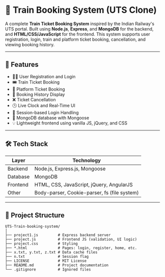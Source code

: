 # 🚆 Train Booking System (UTS Clone)

A complete **Train Ticket Booking System** inspired by the Indian Railway's UTS portal. Built using **Node.js**, **Express**, and **MongoDB** for the backend, and **HTML/CSS/JavaScript** for the frontend. This system supports user registration, login, train and platform ticket booking, cancellation, and viewing booking history.

---

## 🌟 Features

- 🧑‍💼 User Registration and Login  
- 🎟️ Train Ticket Booking  
- 🧾 Platform Ticket Booking  
- 📜 Booking History Display  
- ❌ Ticket Cancellation  
- 🕓 Live Clock and Real-Time UI  
- 🔐 Session-based Login Handling  
- 📁 MongoDB database with Mongoose  
- 💡 Lightweight frontend using vanilla JS, jQuery, and CSS  

---

## 🛠️ Tech Stack

| Layer    | Technology                                  |
|----------|---------------------------------------------|
| Backend  | Node.js, Express.js, Mongoose               |
| Database | MongoDB                                     |
| Frontend | HTML, CSS, JavaScript, jQuery, AngularJS    |
| Other    | Body-parser, Cookie-parser, fs (file system) |

---

## 📁 Project Structure

```text
UTS-Train-booking-system/
│
├── project1.js         # Express backend server
├── project.js          # Frontend JS (validation, UI logic)
├── project.css         # Styling
├── *.html              # Pages: login, register, home, etc.
├── x.txt, y.txt, z.txt # Data cache files
├── n.txt               # Session flag
├── LICENSE             # MIT License
├── README.md           # Project documentation
└── .gitignore          # Ignored files
